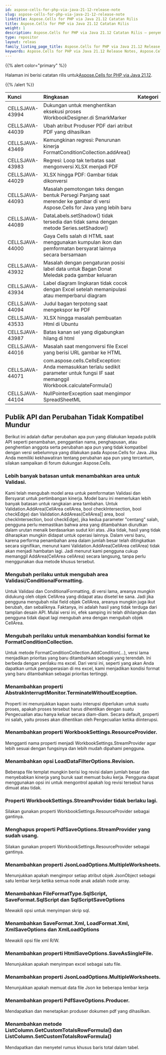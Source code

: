 ```yaml
---
id: aspose-cells-for-php-via-java-21-12-release-note
slug: aspose-cells-for-php-via-java-21-12-release-note
linktitle: Aspose.Cells for PHP via Java 21.12 Catatan Rilis
title: Aspose.Cells for PHP via Java 21.12 Catatan Rilis
weight: 1
description: Aspose.Cells for PHP via Java 21.12 Catatan Rilis – penyempurnaan terkini, fitur baru, dan perbaikan
type: repositor
layout: releas
family_listing_page_title: Aspose.Cells for PHP via Java 21.12 Release Note
keywords: Aspose.Cells for PHP via Java 21.12 Release Notes, Aspose.Cells for PHP via Java 21.12 updates and fixe
---
```

{{% alert color="primary" %}}

 Halaman ini berisi catatan rilis untuk[Aspose.Cells for PHP via Java 21.12](https://releases.aspose.com/cells/php/new-releases/aspose.cells-for-php-via-java-21.12/).

{{% /alert %}}

|**Kunci**|**Ringkasan**|**Kategori**|
| :- | :- | :- |
|CELLSJAVA-43994|Dukungan untuk menghentikan eksekusi proses WorkbookDesigner.di SmarkMarker|
|CELLSJAVA-44039|Ubah atribut Produser PDF dari atribut PDF yang dihasilkan|
|CELLSJAVA-43469|Kemungkinan regresi: Penurunan kinerja FormatConditionCollection.addArea()|
|CELLSJAVA-43983|Regresi: Loop tak terbatas saat mengonversi XLSX menjadi PDF|
|CELLSJAVA-44029|XLSX hingga PDF: Gambar tidak dikonversi|
|CELLSJAVA-44093| Masalah pemotongan teks dengan bentuk Persegi Panjang saat merender ke gambar di versi Aspose.Cells for Java yang lebih baru|
|CELLSJAVA-44089|DataLabels.setShadow() tidak tersedia dan tidak sama dengan metode Series.setShadow()|
|CELLSJAVA-44000|Gaya Cells salah di HTML saat menggunakan kumpulan ikon dan pemformatan bersyarat lainnya secara bersamaan|
|CELLSJAVA-43932|Masalah dengan pengaturan posisi label data untuk Bagan Donat Meledak pada gambar keluaran|
|CELLSJAVA-43934|Label diagram lingkaran tidak cocok dengan Excel setelah memanipulasi atau memperbarui diagram|
|CELLSJAVA-44094|Judul bagan terpotong saat mengekspor ke PDF|
|CELLSJAVA-43533|XLSX hingga masalah pembuatan Html di Ubuntu|
|CELLSJAVA-43987|Batas kanan sel yang digabungkan hilang di html|
|CELLSJAVA-44016|Masalah saat mengonversi file Excel yang berisi URL gambar ke HTML|
|CELLSJAVA-44071|com.aspose.cells.CellsException: Anda memasukkan terlalu sedikit parameter untuk fungsi IF saat memanggil Workbook.calculateFormula()|
|CELLSJAVA-44104|NullPointerException saat mengimpor SpreadSheetML|

##  **Publik API dan Perubahan Tidak Kompatibel Mundur**

Berikut ini adalah daftar perubahan apa pun yang dilakukan kepada publik API seperti penambahan, penggantian nama, penghapusan, atau penghentian anggota serta perubahan apa pun yang tidak kompatibel dengan versi sebelumnya yang dilakukan pada Aspose.Cells for Java. Jika Anda memiliki kekhawatiran tentang perubahan apa pun yang tercantum, silakan sampaikan di forum dukungan Aspose.Cells.

###  **Lebih banyak batasan untuk menambahkan area untuk Validasi.**

Kami telah mengubah model area untuk pemformatan Validasi dan Bersyarat untuk pertimbangan kinerja. Model baru ini memerlukan lebih banyak batasan untuk rangkaian area tambahan. Untuk Validation.AddArea(CellArea cellArea, bool checkIntersection, bool checkEdge) dan Validation.AddAreas(CellArea[] area, bool checkIntersection, bool checkEdge), jika kedua parameter "centang" salah, pengguna perlu memastikan bahwa area yang ditambahkan diurutkan dalam urutan menaik berdasarkan sudut kiri atas. Jika tidak, hasil yang tidak diharapkan mungkin didapat untuk operasi lainnya. Dalam versi baru, karena performa penambahan area dalam jumlah besar telah ditingkatkan secara signifikan, menurut kami Validation.AddArea(CellArea cellArea) tidak akan menjadi hambatan lagi. Jadi menurut kami pengguna cukup memanggil AddArea(CellArea cellArea) secara langsung, tanpa perlu menggunakan dua metode khusus tersebut.

###  **Mengubah perilaku untuk mengubah area Validasi/ConditionalFormatting.**

Untuk Validasi dan ConditionalFormatting, di versi lama, areanya mungkin didukung oleh objek CellArea yang didapat atau disetel ke sana. Jadi jika pengguna mengubah nilai field objek CellArea, areanya mungkin juga ikut berubah, dan sebaliknya. Faktanya, ini adalah hasil yang tidak terduga dari tampilan desain API. Mulai versi ini, efek samping ini telah dihilangkan dan pengguna tidak dapat lagi mengubah area dengan mengubah objek CellArea.

###  **Mengubah perilaku untuk menambahkan kondisi format ke FormatConditionCollection.**

Untuk metode FormatConditionCollection.AddCondition(...), versi lama menjadikan prioritas yang baru ditambahkan sebagai yang terendah. Ini berbeda dengan perilaku ms excel. Dari versi ini, seperti yang akan Anda dapatkan untuk pengoperasian di ms excel, kami menjadikan kondisi format yang baru ditambahkan sebagai prioritas tertinggi.

###  **Menambahkan properti AbstrakInterruptMonitor.TerminateWithoutException.**

Properti ini menunjukkan kapan suatu interupsi diperlukan untuk suatu proses, apakah proses tersebut harus dihentikan dengan suatu Pengecualian atau hanya keluar secara diam-diam. Secara default, properti ini salah, yaitu proses akan dihentikan oleh Pengecualian ketika diinterupsi.

###  **Menambahkan properti WorkbookSettings.ResourceProvider.**

Mengganti nama properti menjadi WorkbookSettings.StreamProvider agar lebih sesuai dengan fungsinya dan lebih mudah dipahami pengguna.

###  **Menambahkan opsi LoadDataFilterOptions.Revision.**

Beberapa file templat mungkin berisi log revisi dalam jumlah besar dan menyebabkan kinerja yang buruk saat memuat buku kerja. Pengguna dapat menggunakan opsi ini untuk mengontrol apakah log revisi tersebut harus dimuat atau tidak.

###  **Properti WorkbookSettings.StreamProvider tidak berlaku lagi.**

Silakan gunakan properti WorkbookSettings.ResourceProvider sebagai gantinya.

###  **Menghapus properti PdfSaveOptions.StreamProvider yang sudah usang.**

Silakan gunakan properti WorkbookSettings.ResourceProvider sebagai gantinya.

###  **Menambahkan properti JsonLoadOptions.MultipleWorksheets.**

Menunjukkan apakah mengimpor setiap atribut objek JsonObject sebagai satu lembar kerja ketika semua node anak adalah node array.

###  **Menambahkan FileFormatType.SqlScript, SaveFormat.SqlScript dan SqlScriptSaveOptions**

Mewakili opsi untuk menyimpan skrip sql.

###  **Menambahkan SaveFormat.Xml, LoadFormat.Xml, XmlSaveOptions dan XmlLoadOptions**

Mewakili opsi file xml R/W.

###  **Menambahkan properti HtmlSaveOptions.SaveAsSingleFile.**

 Menunjukkan apakah menyimpan excel sebagai satu file.

###  **Menambahkan properti JsonLoadOptions.MultipleWorksheets.**

 Menunjukkan apakah memuat data file Json ke beberapa lembar kerja

###  **Menambahkan properti PdfSaveOptions.Producer.**

 Mendapatkan dan menetapkan produser dokumen pdf yang dihasilkan.

###  **Menambahkan metode ListColumn.GetCustomTotalsRowFormula() dan ListColumn.SetCustomTotalsRowFormula()**

 Mendapatkan dan menyetel rumus khusus baris total dalam tabel.

